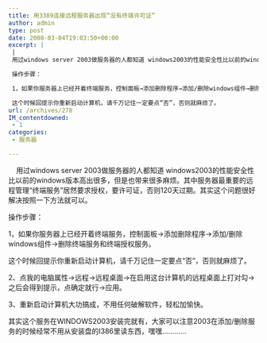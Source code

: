 ```yaml
---
title: 用3389连接远程服务器出现“没有终端许可证”
author: admin
type: post
date: 2008-03-04T19:03:50+00:00
excerpt: |
 |
 用过windows server 2003做服务器的人都知道 windows2003的性能安全性比以前的windows版本高出很多，但是也带来很多麻烦。其中服务器最重要的远程管理“终端服务”居然要求授权，要许可证，否则120天过期。其实这个问题很好解决按照一下方法就可以。

 操作步骤：

 1，如果你服务器上已经开着终端服务，控制面板→添加删除程序→添加/删除windows组件→删除终端服务和终端授权服务。

 这个时候回提示你重新启动计算机，请千万记住一定要点“否”，否则就麻烦了。
url: /archives/278
IM_contentdowned:
 - 1
categories:
 - 服务器

---
```

    用过windows server 2003做服务器的人都知道 windows2003的性能安全性比以前的windows版本高出很多，但是也带来很多麻烦。其中服务器最重要的远程管理“终端服务”居然要求授权，要许可证，否则120天过期。其实这个问题很好解决按照一下方法就可以。

操作步骤：

1，如果你服务器上已经开着终端服务，控制面板→添加删除程序→添加/删除windows组件→删除终端服务和终端授权服务。

这个时候回提示你重新启动计算机，请千万记住一定要点“否”，否则就麻烦了。

2、点我的电脑属性→远程→远程桌面→在启用这台计算机的远程桌面上打对勾→之后会得到提示，点确定就行→应用。

3、重新启动计算机大功搞成，不用任何破解软件，轻松加愉快。

其实这个服务在WINDOWS2003安装完就有，大家可以注意2003在添加/删除服务的时候经常不用从安装盘的I386里读东西，嘿嘿…………